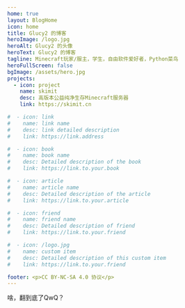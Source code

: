 ```yaml
---
home: true
layout: BlogHome
icon: home
title: Glucy2 的博客
heroImage: /logo.jpg
heroAlt: Glucy2 的头像
heroText: Glucy2 的博客
tagline: Minecraft玩家/服主，学生，自由软件爱好者，Python菜鸟
heroFullScreen: false
bgImage: /assets/hero.jpg
projects:
  - icon: project
    name: skimit
    desc: 高版本公益纯净生存Minecraft服务器
    link: https://skimit.cn

#  - icon: link
#    name: link name
#    desc: link detailed description
#    link: https://link.address

#  - icon: book
#    name: book name
#    desc: Detailed description of the book
#    link: https://link.to.your.book

#  - icon: article
#    name: article name
#    desc: Detailed description of the article
#    link: https://link.to.your.article

#  - icon: friend
#    name: friend name
#    desc: Detailed description of friend
#    link: https://link.to.your.friend

#  - icon: /logo.jpg
#    name: custom item
#    desc: Detailed description of this custom item
#    link: https://link.to.your.friend

footer: <p>CC BY-NC-SA 4.0 协议</p>
---
```

啥，翻到底了QwQ？
